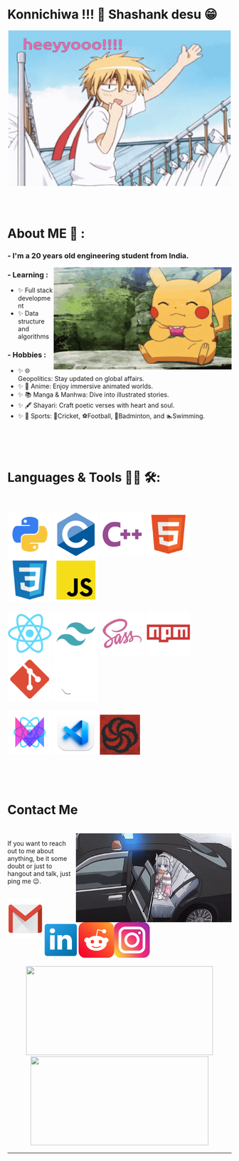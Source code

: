 # Konnichiwa !!! 👋 Shashank desu 😁

<div align="center">
  <img height="350px" width="500px" alt="GIF" align="center" src="./assets/hello.gif">
</div>

</br>
</br>
</br>


# About ME 💬 :

### - I'm a 20 years old engineering student from India.

<img height="230px" width="400px" alt="GIF" align="right" src="./assets/pikachu-pokemon.gif">

### - Learning :
- ✨ Full stack development
- ✨ Data structure and algorithms

### - Hobbies : 
- ✨ 🌐 Geopolitics: Stay updated on global affairs.
- ✨ 🎌 Anime: Enjoy immersive animated worlds.
- ✨ 📚 Manga & Manhwa: Dive into illustrated stories.
- ✨ 🖋️ Shayari: Craft poetic verses with heart and soul.
- ✨ 🏅 Sports: 🏏Cricket, ⚽Football, 🏸Badminton, and 🏊Swimming.

</br>
</br>
</br>



# Languages & Tools 👨‍💻 🛠:
</br>

<!-- For more icons please follow  https://github.com/MikeCodesDotNET/ColoredBadges -->
<p align="left">
  <img src="./assets/icons/python.png" alt="python" height="100" width="100">
  <img src="./assets/icons/c.png" alt="c" height="100" width="100">
  <img src="./assets/icons/cpp.png" alt="cpp" height="100" width="100">
  <img src="./assets/icons/html.png" alt="html" height="100" width="100">
  <img src="./assets/icons/css.png" alt="css" height="100" width="100">
  <img src="./assets/icons/js.png" alt="js" height="100" width="100">
  </br>
  </br>
  <img src="./assets/icons/react.png" alt="react" height="100" width="100">
  <img src="./assets/icons/tailwind.png" alt="tailwind" height="100" width="100">
  <img src="./assets/icons/sass.png" alt="sass" height="100" width="100">
  <img src="./assets/icons/npm.png" alt="npm" height="100" width="100">
  <img src="./assets/icons/git.png" alt="git" height="100" width="100">
  <img src="./assets/icons/github.png" alt="github" height="100" width="100">
  </br>
  </br>
  <img src="./assets/icons/framer-motion.png" alt="vsc" height="100" width="100">
  <img src="./assets/icons/vsc.png" alt="vsc" height="100" width="100">
  <img src="./assets/icons/codewars.png" alt="codewars" height="90" width="90">
</p>
</br>
</br>
</br>



# Contact Me

<p align="left">
  </br>
  <img height="200px" width="350px" align="right" alt="GIF" src="./assets/fbi-kana.gif">

  If you want to reach out to me about anything, be it some doubt or just to hangout and talk, just ping me 😉.
  
  </br>
  <a href="mailto:shashanksharma03.07@gmail.com@gmail.com">
    <img align="left" alt="gmail" src="./assets/icons/gmail.png" height="90" width="80" />
  </a>
  <a href="https://www.linkedin.com/in/shashank-sharma-733ba126b/">
    <img align="left" alt="linkedin" src="./assets/icons/linkedin.png" height="80" width="80" />
  </a>
  <a href="https://www.reddit.com/user/Cool-Adhesiveness-07/">
    <img align="left" alt="reddit" src="./assets/icons/reddit.png" height="80" width="80" />
  </a>
  <a href="https://www.instagram.com/sha_nky07/">
    <img align="left" alt="instagram" src="./assets/icons/instagram.png" height="80" width="80" />
  </a>
</p>

</br>
</br>
</br>
</br>
</br>
</br>
</br>

<p align="center" >
  <a href="https://github.com/anuraghazra/github-readme-stats"> 
    <img src="https://github-readme-stats.vercel.app/api?username=sha-nky&hide_title=false&hide_rank=false&show_icons=true&include_all_commits=true&count_private=true&disable_animations=false&theme=dracula&locale=en&hide_border=false" height="200px" width="420px" />
  </a>

  <img src="https://github-readme-stats.vercel.app/api/top-langs?username=sha-nky&locale=en&hide_title=false&layout=compact&card_width=320&langs_count=5&theme=dracula&hide_border=false" height="200px" width="400px" />
</p>

*************

